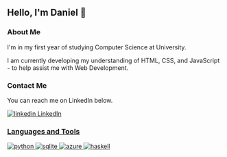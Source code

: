 <!---
dan-08smith/dan-08smith is a ✨ special ✨ repository because its `README.md` (this file) appears on your GitHub profile.
You can click the Preview link to take a look at your changes.
- 👋 Hi, I’m @dan-08smith
- 👀 I’m interested in ...
- 🌱 I’m currently learning ...
- 💞️ I’m looking to collaborate on ...
- 📫 How to reach me ...
- 😄 Pronouns: ...
- ⚡ Fun fact: ...
--->

## Hello, I'm Daniel 👋

### About Me
I'm in my first year of studying Computer Science at University.

I am currently developing my understanding of HTML, CSS, and JavaScript - to help assist me with Web Development.

### Contact Me
You can reach me on LinkedIn below.

<p>
  <a href="https://www.linkedin.com/in/dansmith08/"  target="_blank" rel="noreferrer noopener">
    <img src="https://i.stack.imgur.com/gVE0j.png" alt="linkedin"> LinkedIn
</p>

### Languages and Tools

<p>
  <img src="https://www.vectorlogo.zone/logos/python/python-ar21.svg" alt=python>
  <img src="https://www.vectorlogo.zone/logos/sqlite/sqlite-ar21.svg" alt=sqlite>
  <img src="https://www.vectorlogo.zone/logos/microsoft_azure/microsoft_azure-ar21.svg" alt=azure>
  <img src="https://www.vectorlogo.zone/logos/haskell/haskell-ar21.svg" alt=haskell>
</p>
